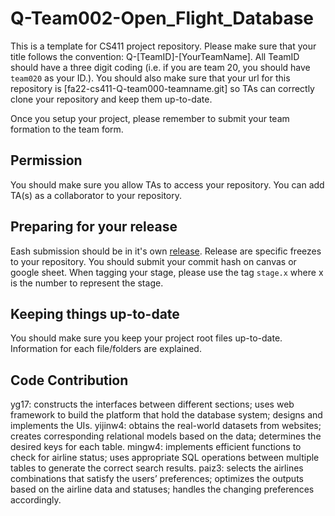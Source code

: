 # Q-Team002-Open_Flight_Database
This is a template for CS411 project repository. Please make sure that your title follows the convention: Q-[TeamID]-[YourTeamName]. All TeamID should have a three digit coding (i.e. if you are team 20, you should have `team020` as your ID.). You should also make sure that your url for this repository is [fa22-cs411-Q-team000-teamname.git] so TAs can correctly clone your repository and keep them up-to-date.

Once you setup your project, please remember to submit your team formation to the team form.

## Permission
You should make sure you allow TAs to access your repository. You can add TA(s) as a collaborator to your repository.

## Preparing for your release
Eash submission should be in it's own [release](https://docs.github.com/en/repositories/releasing-projects-on-github/about-releases). Release are specific freezes to your repository. You should submit your commit hash on canvas or google sheet. When tagging your stage, please use the tag `stage.x` where x is the number to represent the stage.

## Keeping things up-to-date
You should make sure you keep your project root files up-to-date. Information for each file/folders are explained.

## Code Contribution
yg17: constructs the interfaces between different sections; uses web framework to build the platform that hold the database system; designs and implements the UIs.
yijinw4: obtains the real-world datasets from websites; creates corresponding relational models based on the data; determines the desired keys for each table.
mingw4: implements efficient functions to check for airline status; uses appropriate SQL operations between multiple tables to generate the correct search results.
paiz3: selects the airlines combinations that satisfy the users’ preferences; optimizes the outputs based on the airline data and statuses; handles the changing preferences accordingly.
